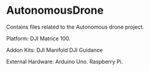 # AutonomousDrone
Contains files related to the Autonomous drone project.

Platform: 
DJI Matrice 100.

Addon Kits:
DJI Manifold
DJI Guidance

External Hardware:
Arduino Uno.
Raspberry Pi.
